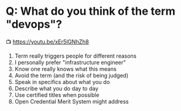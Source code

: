 # Q: What do you think of the term "devops"?

📺 <https://youtu.be/xEr5lGNhZh8>

1. Term really triggers people for different reasons
1. I personally prefer "infrastructure engineer"
1. Know one really knows what this means
1. Avoid the term (and the risk of being judged)
1. Speak in specifics about what you do
1. Describe what you do day to day
1. Use certified titles when possible
1. Open Credential Merit System might address
